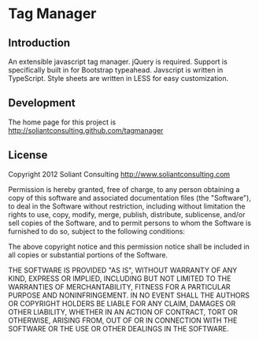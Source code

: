 Tag Manager
===========

Introduction
------------
An extensible javascript tag manager. jQuery is required. 
Support is specifically built in for Bootstrap typeahead. 
Javscript is written in TypeScript. Style sheets are written in LESS for easy customization. 

Development
------------------
The home page for this project is http://soliantconsulting.github.com/tagmanager

License
-------
Copyright 2012 Soliant Consulting
http://www.soliantconsulting.com

Permission is hereby granted, free of charge, to any person obtaining
a copy of this software and associated documentation files (the
"Software"), to deal in the Software without restriction, including
without limitation the rights to use, copy, modify, merge, publish,
distribute, sublicense, and/or sell copies of the Software, and to
permit persons to whom the Software is furnished to do so, subject to
the following conditions:

The above copyright notice and this permission notice shall be
included in all copies or substantial portions of the Software.

THE SOFTWARE IS PROVIDED "AS IS", WITHOUT WARRANTY OF ANY KIND,
EXPRESS OR IMPLIED, INCLUDING BUT NOT LIMITED TO THE WARRANTIES OF
MERCHANTABILITY, FITNESS FOR A PARTICULAR PURPOSE AND
NONINFRINGEMENT. IN NO EVENT SHALL THE AUTHORS OR COPYRIGHT HOLDERS BE
LIABLE FOR ANY CLAIM, DAMAGES OR OTHER LIABILITY, WHETHER IN AN ACTION
OF CONTRACT, TORT OR OTHERWISE, ARISING FROM, OUT OF OR IN CONNECTION
WITH THE SOFTWARE OR THE USE OR OTHER DEALINGS IN THE SOFTWARE.
